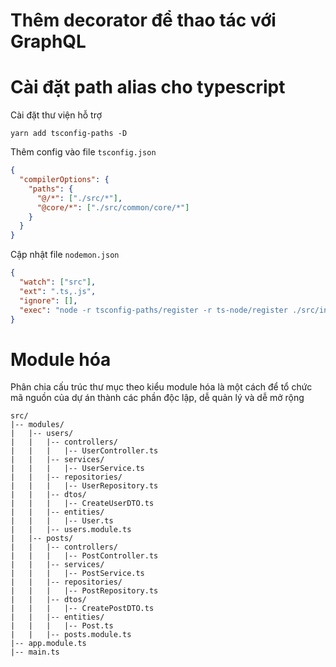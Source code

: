# Thêm decorator để thao tác với GraphQL

# Cài đặt path alias cho typescript

Cài đặt thư viện hỗ trợ

```shell
yarn add tsconfig-paths -D
```

Thêm config vào file `tsconfig.json`

```json
{
  "compilerOptions": {
    "paths": {
      "@/*": ["./src/*"],
      "@core/*": ["./src/common/core/*"]
    }
  }
}
```

Cập nhật file `nodemon.json`

```json
{
  "watch": ["src"],
  "ext": ".ts,.js",
  "ignore": [],
  "exec": "node -r tsconfig-paths/register -r ts-node/register ./src/index.ts"
}
```

# Module hóa

Phân chia cấu trúc thư mục theo kiểu module hóa là một cách để tổ chức mã nguồn của dự án thành các phần độc lập, dễ quản lý và dễ mở rộng

```
src/
|-- modules/
|   |-- users/
|   |   |-- controllers/
|   |   |   |-- UserController.ts
|   |   |-- services/
|   |   |   |-- UserService.ts
|   |   |-- repositories/
|   |   |   |-- UserRepository.ts
|   |   |-- dtos/
|   |   |   |-- CreateUserDTO.ts
|   |   |-- entities/
|   |   |   |-- User.ts
|   |   |-- users.module.ts
|   |-- posts/
|   |   |-- controllers/
|   |   |   |-- PostController.ts
|   |   |-- services/
|   |   |   |-- PostService.ts
|   |   |-- repositories/
|   |   |   |-- PostRepository.ts
|   |   |-- dtos/
|   |   |   |-- CreatePostDTO.ts
|   |   |-- entities/
|   |   |   |-- Post.ts
|   |   |-- posts.module.ts
|-- app.module.ts
|-- main.ts
```
